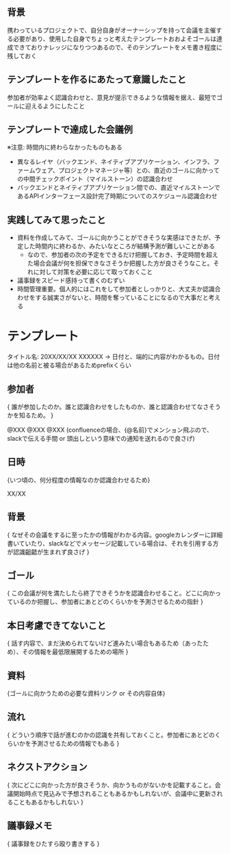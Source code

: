 ## 背景

携わっているプロジェクトで、自分自身がオーナーシップを持って会議を主催する必要があり、使用した自身でちょっと考えたテンプレートおおよそゴールは達成できておりナレッジになりつつあるので、そのテンプレートをメモ書き程度に残しておく

## テンプレートを作るにあたって意識したこと

参加者が効率よく認識合わせと、意見が提示できるような情報を据え、最短でゴールに迎えるようにしたこと

## テンプレートで達成した会議例

※注意: 時間内に終わらなかったものもある

- 異なるレイヤ（バックエンド、ネイティブアプリケーション、インフラ、ファームウェア、プロジェクトマネージャ等）との、直近のゴールに向かっての中間チェックポイント（マイルストーン）の認識合わせ
- バックエンドとネイティブアプリケーション間での、直近マイルストーンであるAPIインターフェース設計完了時期についてのスケジュール認識合わせ

## 実践してみて思ったこと

- 資料を作成してみて、ゴールに向かうことができそうな実感はできたが、予定した時間内に終わるか、みたいなところが結構予測が難しいことがある
  - なので、参加者の次の予定をできるだけ把握しておき、予定時間を超えた場合会議が何を担保できなさそうか把握した方が良さそうなこと。それに対して対策を必要に応じて取っておくこと
- 議事録をスピード感持って書くのむずい
- 時間管理重要。個人的にはこれをして参加者としっかりと、大丈夫か認識合わせをする誠実さがないと、時間を奪っていることになるので大事だと考える

# テンプレート

タイトル名: 20XX/XX/XX XXXXXX
→ 日付と、端的に内容がわかるもの。日付は他の名前と被る場合があるためprefixくらい

## 参加者

{ 誰が参加したのか。誰と認識合わせをしたものか、誰と認識合わせてなさそうかを知るため。 }

@XXX @XXX @XXX (confluenceの場合、{@名前}でメンション飛ぶので、slackで伝える手間 or 頭出しという意味での通知を送れるので良さげ)

## 日時

{いつ頃の、何分程度の情報なのか認識合わせるため}

XX/XX

## 背景

{  なぜその会議をするに至ったかの情報がわかる内容。googleカレンダーに詳細書いていたり、slackなどでメッセージ記載している場合は、それを引用する方が認識齟齬が生まれず良さげ } 

## ゴール

{ この会議が何を満たしたら終了できそうかを認識合わせること。どこに向かっているのか把握し、参加者にあとどのくらいかを予測させるための指針 }

 ## 本日考慮できてないこと

{ 話す内容で、まだ決められてないけど進みたい場合もあるため（あったため）、その情報を最低限展開するための場所 }

## 資料

{ゴールに向かうための必要な資料リンク or その内容自体}

## 流れ

{ どういう順序で話が進むのかの認識を共有しておくこと。参加者にあとどのくらいかを予測させるための情報でもある }

## ネクストアクション

{ 次にどこに向かった方が良さそうか、向かうものがないかを記載すること。会議開始時点で見込みで予想されることもあるかもしれないが、会議中に更新されることもあるかもしれない }

## 議事録メモ

{ 議事録をひたすら殴り書きする }





